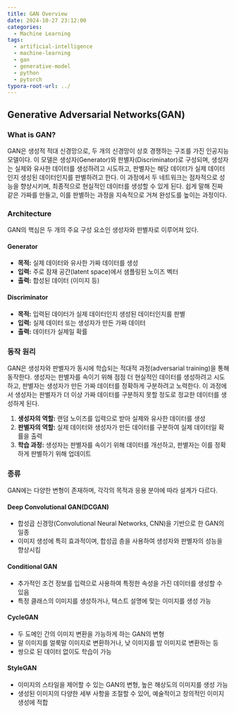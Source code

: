 ```yaml
---
title: GAN Overview
date: 2024-10-27 23:12:00
categories:
  - Machine Learning
tags:
  - artificial-intelligence
  - machine-learning
  - gan
  - generative-model
  - python
  - pytorch
typora-root-url: ../
---
```




## Generative Adversarial Networks(GAN)



### What is GAN?

GAN은 생성적 적대 신경망으로, 두 개의 신경망이 상호 경쟁하는 구조를 가진 인공지능 모델이다. 이 모델은 생성자(Generator)와 판별자(Discriminator)로 구성되며, 생성자는 실제와 유사한 데이터를 생성하려고 시도하고, 판별자는 해당 데이터가 실제 데이터인지 생성된 데이터인지를 판별하려고 한다. 이 과정에서 두 네트워크는 점차적으로 성능을 향상시키며, 최종적으로 현실적인 데이터를 생성할 수 있게 된다. 쉽게 말해 진짜 같은 가짜를 만들고, 이를 판별하는 과정을 지속적으로 거쳐 완성도를 높이는 과정이다.



### Architecture

GAN의 핵심은 두 개의 주요 구성 요소인 생성자와 판별자로 이루어져 있다.

#### Generator

- **목적:** 실제 데이터와 유사한 가짜 데이터를 생성
- **입력:** 주로 잠재 공간(latent space)에서 샘플링된 노이즈 벡터
- **출력:** 합성된 데이터 (이미지 등)

#### Discriminator

- **목적:** 입력된 데이터가 실제 데이터인지 생성된 데이터인지를 판별
- **입력:** 실제 데이터 또는 생성자가 만든 가짜 데이터
- **출력:** 데이터가 실제일 확률



### 동작 원리

GAN은 생성자와 판별자가 동시에 학습되는 적대적 과정(adversarial training)을 통해 동작한다. 생성자는 판별자를 속이기 위해 점점 더 현실적인 데이터를 생성하려고 시도하고, 판별자는 생성자가 만든 가짜 데이터를 정확하게 구분하려고 노력한다. 이 과정에서 생성자는 판별자가 더 이상 가짜 데이터를 구분하지 못할 정도로 정교한 데이터를 생성하게 된다.

1. **생성자의 역할:** 랜덤 노이즈를 입력으로 받아 실제와 유사한 데이터를 생성
2. **판별자의 역할:** 실제 데이터와 생성자가 만든 데이터를 구분하여 실제 데이터일 확률을 출력
3. **학습 과정:** 생성자는 판별자를 속이기 위해 데이터를 개선하고, 판별자는 이를 정확하게 판별하기 위해 업데이트



### 종류

GAN에는 다양한 변형이 존재하며, 각각의 목적과 응용 분야에 따라 설계가 다르다.

#### Deep Convolutional GAN(DCGAN)

- 합성곱 신경망(Convolutional Neural Networks, CNN)을 기반으로 한 GAN의 일종
- 이미지 생성에 특히 효과적이며, 합성곱 층을 사용하여 생성자와 판별자의 성능을 향상시킴

#### Conditional GAN

- 추가적인 조건 정보를 입력으로 사용하여 특정한 속성을 가진 데이터를 생성할 수 있음
- 특정 클래스의 이미지를 생성하거나, 텍스트 설명에 맞는 이미지를 생성 가능

#### CycleGAN

- 두 도메인 간의 이미지 변환을 가능하게 하는 GAN의 변형
- 말 이미지를 얼룩말 이미지로 변환하거나, 낮 이미지를 밤 이미지로 변환하는 등
- 쌍으로 된 데이터 없이도 학습이 가능

#### StyleGAN

- 이미지의 스타일을 제어할 수 있는 GAN의 변형, 높은 해상도의 이미지를 생성 가능
- 생성된 이미지의 다양한 세부 사항을 조절할 수 있어, 예술적이고 창의적인 이미지 생성에 적합



